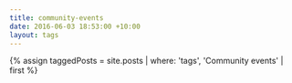 ```yaml
---
title: community-events
date: 2016-06-03 18:53:00 +10:00
layout: tags
---
```


{% assign taggedPosts = site.posts | where: 'tags', 'Community events' | first  %}
